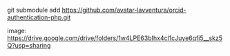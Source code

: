 git submodule add https://github.com/avatar-lavventura/orcid-authentication-php.git

image: https://drive.google.com/drive/folders/1w4LPE63bIhx4cl1cJuye6qfi5__skz5Q?usp=sharing
